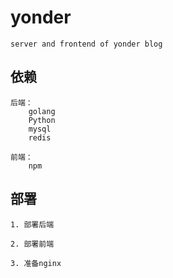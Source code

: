 # yonder
    server and frontend of yonder blog 

## 依赖
    后端：
        golang
        Python
        mysql
        redis
    
    前端：
        npm

## 部署
    1. 部署后端

    2. 部署前端

    3. 准备nginx

